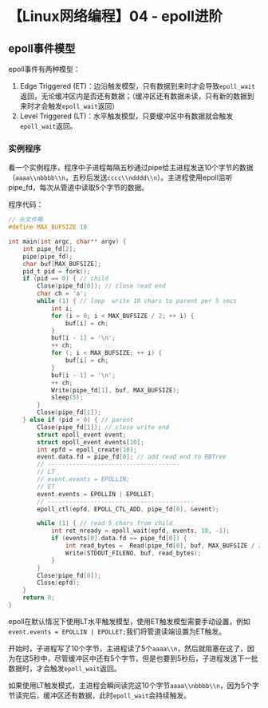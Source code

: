 # 【Linux网络编程】04 - epoll进阶


## epoll事件模型
epoll事件有两种模型：
1. Edge Triggered (ET)：边沿触发模型，只有数据到来时才会导致`epoll_wait`返回，无论缓冲区内是否还有数据；（缓冲区还有数据未读，只有新的数据到来时才会触发`epoll_wait`返回）
2. Level Triggered (LT)：水平触发模型，只要缓冲区中有数据就会触发`epoll_wait`返回。

### 实例程序
看一个实例程序，程序中子进程每隔五秒通过pipe给主进程发送10个字节的数据（`aaaa\\nbbbb\\n`，五秒后发送`cccc\\ndddd\\n`）。主进程使用epoll监听pipe_fd，每次从管道中读取5个字节的数据。

程序代码：  
```c
// 头文件略
#define MAX_BUFSIZE 10

int main(int argc, char** argv) {
    int pipe_fd[2];
    pipe(pipe_fd);
    char buf[MAX_BUFSIZE];
    pid_t pid = fork();
    if (pid == 0) { // child
        Close(pipe_fd[0]); // close read end
        char ch = 'a';
        while (1) { // loop  write 10 chars to parent per 5 secs
            int i;
            for (i = 0; i < MAX_BUFSIZE / 2; ++ i) {
                buf[i] = ch;
            }
            buf[i - 1] = '\n';
            ++ ch;
            for (; i < MAX_BUFSIZE; ++ i) {
                buf[i] = ch;
            }
            buf[i - 1] = '\n';
            ++ ch;
            Write(pipe_fd[1], buf, MAX_BUFSIZE);
            sleep(5);
        }
        Close(pipe_fd[1]);
    } else if (pid > 0) { // parent
        Close(pipe_fd[1]); // close write end
        struct epoll_event event;
        struct epoll_event events[10];
        int epfd = epoll_create(10);
        event.data.fd = pipe_fd[0]; // add read end to RBTree
        // -------------------------------------
        // LT
        // event.events = EPOLLIN;
        // ET
        event.events = EPOLLIN | EPOLLET;
        // -----------------------------------------
        epoll_ctl(epfd, EPOLL_CTL_ADD, pipe_fd[0], &event);

        while (1) { // read 5 chars from child
            int ret_nready = epoll_wait(epfd, events, 10, -1);
            if (events[0].data.fd == pipe_fd[0]) {
                int read_bytes =  Read(pipe_fd[0], buf, MAX_BUFSIZE / 2);
                Write(STDOUT_FILENO, buf, read_bytes);
            }
        }
        Close(pipe_fd[0]);
        Close(epfd);
    }
    return 0;
}
```
epoll在默认情况下使用LT水平触发模型，使用ET触发模型需要手动设置，例如`event.events = EPOLLIN | EPOLLET;`我们将管道读端设置为ET触发。 

开始时，子进程写了10个字节，主进程读了5个`aaaa\\n`，然后就阻塞在这了，因为在这5秒中，尽管缓冲区中还有5个字节，但是也要到5秒后，子进程发送下一批数据时，才会触发`epoll_wait`返回。

如果使用LT触发模式，主进程会瞬间读完这10个字节`aaaa\\nbbbb\\n`，因为5个字节读完后，缓冲区还有数据，此时`epoll_wait`会持续触发。

### 
